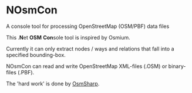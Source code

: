 # NOsmCon
A console tool for processing OpenStreetMap (OSM/PBF) data files

This .**N**et **OSM** **Con**sole tool is inspired by Osmium.

Currently it can only extract nodes / ways and relations that fall into a specified bounding-box.

NOsmCon can read and write OpenStreetMap XML-files (.OSM) or binary-files (.PBF).

The 'hard work' is done by [OsmSharp](https://github.com/OsmSharp/core).